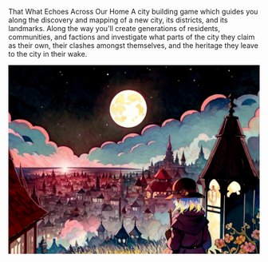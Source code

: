 That What Echoes Across Our Home
A city building game which guides you along the discovery and mapping of a new city, its districts, and its landmarks. Along the way you'll create generations of residents, communities, and factions and investigate what parts of the city they claim as their own, their clashes amongst themselves, and the heritage they leave to the city in their wake.

![cover](./tweaoh_cover.png)
